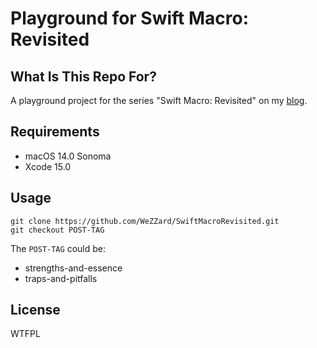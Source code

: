 # Playground for Swift Macro: Revisited

## What Is This Repo For?

A playground project for the series "Swift Macro: Revisited" on my [blog](https://wezzard.com).

## Requirements

- macOS 14.0 Sonoma
- Xcode 15.0

## Usage

```
git clone https://github.com/WeZZard/SwiftMacroRevisited.git
git checkout POST-TAG
```

The `POST-TAG` could be:

- strengths-and-essence
- traps-and-pitfalls

## License

WTFPL
